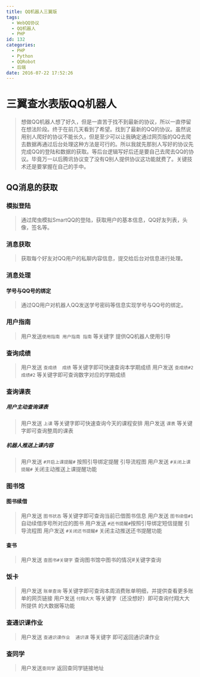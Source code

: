 ```yaml
---
title: QQ机器人三翼版
tags:
  - WebQQ协议
  - QQ机器人
  - PHP
id: 132
categories:
  - PHP
  - Python
  - QQRobot
  - 后端
date: 2016-07-22 17:52:26
---
```


# 三翼查水表版QQ机器人

> 想做QQ机器人想了好久，但是一直苦于找不到最新的协议，所以一直停留在想法阶段。终于在前几天看到了希望。找到了最新的QQ的协议。虽然说用别人爬好的协议不能长久，但是至少可以让我确定通过网页版的QQ去爬去数据再通过后台处理这种方法是可行的。所以我就先那别人写好的协议先完成QQ的登陆和数据的获取。等后台逻辑写好后还是要自己去爬去QQ的协议。毕竟万一以后腾讯协议变了没有Q别人提供协议这功能就费了。关键技术还是要掌握在自己的手中。
> 
>   <!--more-->

## QQ消息的获取

### 模拟登陆

> 通过爬虫模拟SmartQQ的登陆，获取用户的基本信息，QQ好友列表，头像，签名等。

### 消息获取

> 获取每个好友对QQ用户的私聊内容信息，提交给后台对信息进行处理。

### 消息处理

#### 学号与QQ号的绑定

> 通过QQ用户对机器人QQ发送学号密码等信息实现学号与QQ号的绑定。

### 用户指南

> 用户发送`使用指南 用户指南 指南` 等关键字 提供QQ机器人使用引导

### 查询成绩

> 用户发送 `查成绩  成绩` 等关键字即可快速查询本学期成绩
>   用户发送  `查成绩#2 成绩#2` 等关键字即可查询数字对应的学期成绩

### 查询课表

##### 用户主动查询课表

> 用户发送 `上课` 等关键字即可快速查询今天的课程安排
>   用户发送 `课表` 等关键字即可查询整周的课表

##### 机器人推送上课内容

> 用户发送 `#开启上课提醒#` 按照引导绑定提醒
>   引导流程图 
>   用户发送  `#关闭上课提醒#` 关闭主动推送上课提醒功能

### 图书馆

#### 图书续借

> 用户发送 `图书状态` 等关键字即可查询当前已借图书信息
>   用户发送 `图书续借#1` 自动续借序号所对应的图书 
>   用户发送  `#还书提醒#`按照引导绑定短信提醒
>   引导流程图 
>   用户发送  `#关闭还书提醒#` 关闭主动推送还书提醒功能

#### 查书

> 用户发送 `查图书#关键字` 查询图书馆中图书的情况#关键字查询

### 饭卡

> 用户发送 `账单查询` 等关键字即可查询本周消费账单明细，并提供查看更多账单的网页链接
>   用户发送 `付翔大大` 等关键字（还没想好）即可查询付翔大大所提供
>   的大数据等功能

### 查通识课作业

> 用户发送 `查通识课作业  通识课` 等关键字 即可返回通识课作业

### 查同学

> 用户发送`查同学` 返回查同学链接地址